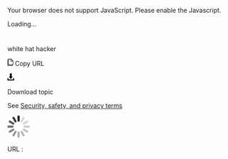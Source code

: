 Your browser does not support JavaScript. Please enable the Javascript.

Loading...

# 

white hat hacker

![Copy URL](white-hat-hacker_files/Copy.png)
Copy URL

![Download](white-hat-hacker_files/Download.png)

Download topic

See [Security, safety, and privacy terms](https://worldready.cloudapp.net/Styleguide/Read?id=2700&topicid=26894)

![In progress](white-hat-hacker_files/activity-large.gif)

URL :

